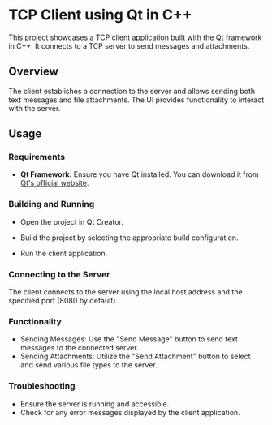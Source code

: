 # TCP Client using Qt in C++

This project showcases a TCP client application built with the Qt framework in C++. It connects to a TCP server to send messages and attachments.

## Overview

The client establishes a connection to the server and allows sending both text messages and file attachments. The UI provides functionality to interact with the server.

## Usage

### Requirements

- **Qt Framework:** Ensure you have Qt installed. You can download it from [Qt's official website](https://www.qt.io/download).

### Building and Running

* Open the project in Qt Creator.

* Build the project by selecting the appropriate build configuration.

* Run the client application.

### Connecting to the Server

The client connects to the server using the local host address and the specified port (8080 by default).

### Functionality
* Sending Messages: Use the "Send Message" button to send text messages to the connected server.
* Sending Attachments: Utilize the "Send Attachment" button to select and send various file types to the server.

### Troubleshooting
* Ensure the server is running and accessible.
* Check for any error messages displayed by the client application.

